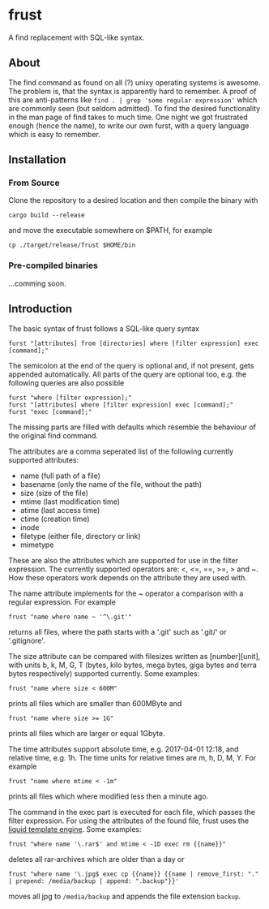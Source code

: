 # frust
A find replacement with SQL-like syntax.

## About
The find command as found on all (?) unixy operating systems is awesome. The problem is, that the syntax is apparently hard to remember.
A proof of this are anti-patterns like `find . | grep 'some regular expression'` which are commonly seen (but seldom admitted).
To find the desired functionality in the man page of find takes to much time.
One night we got frustrated enough (hence the name), to write our own furst, with a query language which is easy to remember.

## Installation
### From Source
Clone the repository to a desired location and then compile the binary with
```
cargo build --release
```
and move the executable somewhere on $PATH, for example
```
cp ./target/release/frust $HOME/bin
```

### Pre-compiled binaries
...comming soon.

## Introduction
The basic syntax of frust follows a SQL-like query syntax
```
furst "[attributes] from [directories] where [filter expression] exec [command];"
```
The semicolon at the end of the query is optional and, if not present, gets appended automatically.
All parts of the query are optional too, e.g. the following queries are also possible
```
furst "where [filter expression];"
furst "[attributes] where [filter expression] exec [command];"
furst "exec [command];"
```
The missing parts are filled with defaults which resemble the behaviour of the original find command.

The attributes are a comma seperated list of the following currently supported attributes:
  * name (full path of a file)
  * basename (only the name of the file, without the path)
  * size (size of the file)
  * mtime (last modification time)
  * atime (last access time)
  * ctime (creation time)
  * inode
  * filetype (either file, directory or link)
  * mimetype

These are also the attributes which are supported for use in the filter expression.
The currently supported operators are: <, <=, ==, >=, > and ~.
How these operators work depends on the attribute they are used with.

The name attribute implements for the ~ operator a comparison with a regular expression.
For example
```
frust "name where name ~ '^\.git'"
```
returns all files, where the path starts with a '.git' such as '.git/' or '.gitignore'.

The size attribute can be compared with filesizes written as [number][unit], with units b, k, M, G, T (bytes, kilo bytes, mega bytes, giga bytes and terra bytes respectively) supported currently.
Some examples:
```
frust "name where size < 600M"
```
prints all files which are smaller than 600MByte and
```
frust "name where size >= 1G"
```
prints all files which are larger or equal 1Gbyte.

The time attributes support absolute time, e.g. 2017-04-01 12:18, and relative time, e.g. 1h.
The time units for relative times are m, h, D, M, Y.
For example
```
frust "name where mtime < -1m"
```
prints all files which where modified less then a minute ago. 

The command in the exec part is executed for each file, which passes the filter expression.
For using the attributes of the found file, frust uses the [liquid template engine](https://shopify.github.io/liquid/).
Some examples:
```
frust "where name '\.rar$' and mtime < -1D exec rm {{name}}"
```
deletes all rar-archives which are older than a day or
```
frust "where name '\.jpg$ exec cp {{name}} {{name | remove_first: "." | prepend: /media/backup | append: ".backup"}}' 
```
moves all jpg to `/media/backup` and appends the file extension `backup`.
